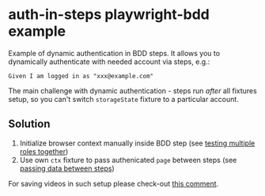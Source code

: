 # auth-in-steps playwright-bdd example

Example of dynamic authentication in BDD steps. It allows you to dynamically authenticate with needed account via steps, e.g.:
```
Given I am logged in as "xxx@example.com"
```

The main challenge with dynamic authentication - steps run *after* all fixtures setup, so you can't switch `storageState` fixture to a particular account.

## Solution 

1. Initialize browser context manually inside BDD step (see [testing multiple roles together](https://playwright.dev/docs/auth#testing-multiple-roles-together))
2. Use own `ctx` fixture to pass authenicated `page` between steps (see [passing data between steps](https://vitalets.github.io/playwright-bdd/#/writing-steps/passing-data-between-steps))

For saving videos in such setup please check-out [this comment](https://github.com/vitalets/playwright-bdd/issues/185#issuecomment-2245064212).